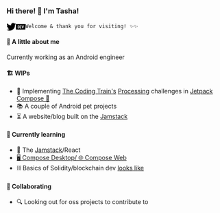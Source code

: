 ### Hi there! 👋  I'm Tasha!
[<img align="left" alt="TashaRamesh | Twitter" width="22px" src="./simpleicons/twitter.svg" />](https://twitter.com/TashaRamesh)
[<img align="left" alt="drinkthestars | Dev.to" width="22px" src="./simpleicons/devdotto.svg" />](https://dev.to/drinkthestars)

`Welcome & thank you for visiting! ✨✨`


#### 🔮 A little about me
Currently working as an Android engineer

#### 🏗️ WIPs
- 🧪 Implementing [The Coding Train's](https://www.youtube.com/channel/UCvjgXvBlbQiydffZU7m1_aw) [Processing](https://processing.org/) challenges in [Jetpack Compose 🤖](https://developer.android.com/jetpack/compose)
- 📚 A couple of Android pet projects
- ⏳ A website/blog built on the [Jamstack](https://jamstack.org/)


#### 🌱 Currently learning
- 🥞 The [Jamstack](https://jamstack.org/)/React
- [🖥️ Compose Desktop/ 🌐 Compose Web](https://www.jetbrains.com/lp/compose-mpp/)
- ⛓️ Basics of Solidity/blockchain dev [looks like](https://www.youtube.com/watch?v=M576WGiDBdQ)


#### 👯 Collaborating
- 🔍 Looking out for oss projects to contribute to
